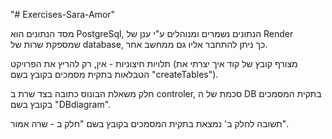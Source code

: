 "# Exercises-Sara-Amor" 

מסד הנתונים הוא PostgreSql, הנתונים נשמרים ומנוהלים ע"י ענן של Render שמספקת שרות של database, כך ניתן להתחבר אליו גם ממחשב אחר.

תלויות חיצוניות - אין, רק להריץ את הפרויקט (מצורף קובץ של קוד איך יצרתי את הטבלאות בתקית מסמכים בקובץ בשם "createTables").

חלק משאלת הבונוס כתובה בצד שרת ב controler, סכמת של ה DB בתקית המסמכים בקובץ בשם "DBdiagram".

תשובה לחלק ב' נמצאת בתקית המסמכים בקובץ בשם "חלק ב - שרה אמור". 

